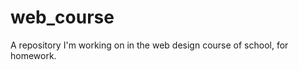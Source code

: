 web_course
==========

A repository I'm working on in the web design course of school, for homework.
